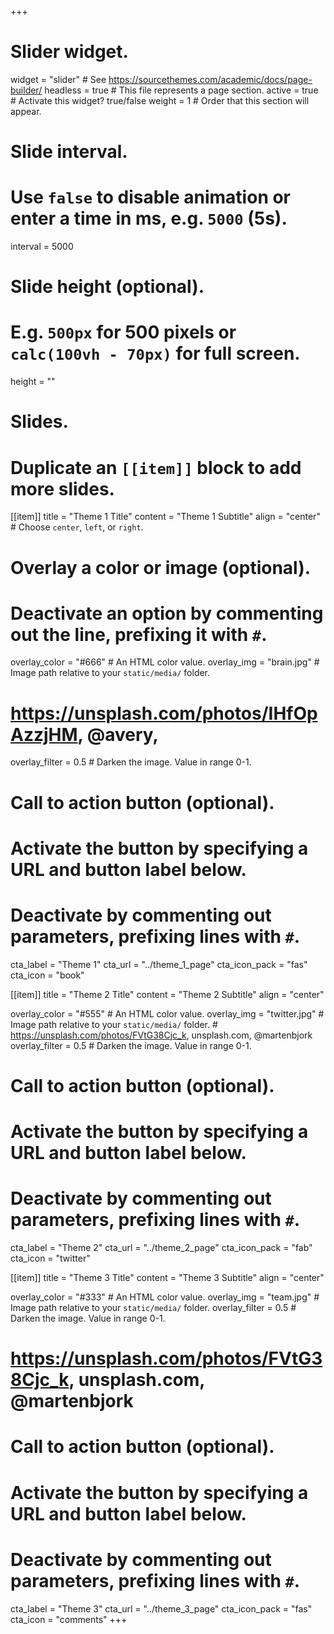 +++
# Slider widget.
widget = "slider"  # See https://sourcethemes.com/academic/docs/page-builder/
headless = true  # This file represents a page section.
active = true  # Activate this widget? true/false
weight = 1  # Order that this section will appear.

# Slide interval.
# Use `false` to disable animation or enter a time in ms, e.g. `5000` (5s).
interval = 5000

# Slide height (optional).
# E.g. `500px` for 500 pixels or `calc(100vh - 70px)` for full screen.
height = ""

# Slides.
# Duplicate an `[[item]]` block to add more slides.
[[item]]
  title = "Theme 1 Title"
  content = "Theme 1 Subtitle"
  align = "center"  # Choose `center`, `left`, or `right`.

  # Overlay a color or image (optional).
  #   Deactivate an option by commenting out the line, prefixing it with `#`.
  overlay_color = "#666"  # An HTML color value.
  overlay_img = "brain.jpg"  # Image path relative to your `static/media/` folder.
  # https://unsplash.com/photos/IHfOpAzzjHM, @avery, 
  overlay_filter = 0.5  # Darken the image. Value in range 0-1.

  # Call to action button (optional).
  #   Activate the button by specifying a URL and button label below.
  #   Deactivate by commenting out parameters, prefixing lines with `#`.
  cta_label = "Theme 1"
  cta_url = "../theme_1_page"
  cta_icon_pack = "fas"
  cta_icon = "book"

[[item]]
  title = "Theme 2 Title"
  content = "Theme 2 Subtitle"
  align = "center"

  overlay_color = "#555"  # An HTML color value.
  overlay_img = "twitter.jpg"  # Image path relative to your `static/media/` folder.
    # https://unsplash.com/photos/FVtG38Cjc_k, unsplash.com, @martenbjork
  overlay_filter = 0.5  # Darken the image. Value in range 0-1.
  
  # Call to action button (optional).
  #   Activate the button by specifying a URL and button label below.
  #   Deactivate by commenting out parameters, prefixing lines with `#`.
  cta_label = "Theme 2"
  cta_url = "../theme_2_page"
  cta_icon_pack = "fab"
  cta_icon = "twitter"

[[item]]
  title = "Theme 3 Title"
  content = "Theme 3 Subtitle"
  align = "center"

  overlay_color = "#333"  # An HTML color value.
  overlay_img = "team.jpg"  # Image path relative to your `static/media/` folder.
  overlay_filter = 0.5  # Darken the image. Value in range 0-1.
  
  # https://unsplash.com/photos/FVtG38Cjc_k, unsplash.com, @martenbjork
  
  # Call to action button (optional).
  #   Activate the button by specifying a URL and button label below.
  #   Deactivate by commenting out parameters, prefixing lines with `#`.
  cta_label = "Theme 3"
  cta_url = "../theme_3_page"
  cta_icon_pack = "fas"
  cta_icon = "comments"
+++
